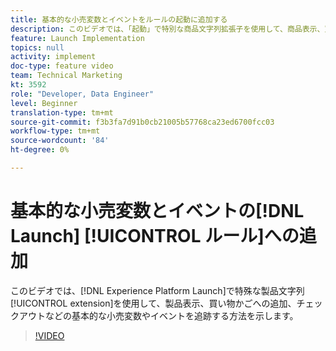 ```yaml
---
title: 基本的な小売変数とイベントをルールの起動に追加する
description: このビデオでは、「起動」で特別な商品文字列拡張子を使用して、商品表示、買い物かごへの追加、チェックアウトなどの基本的な小売変数やイベントを追跡する方法を示します。
feature: Launch Implementation
topics: null
activity: implement
doc-type: feature video
team: Technical Marketing
kt: 3592
role: "Developer, Data Engineer"
level: Beginner
translation-type: tm+mt
source-git-commit: f3b3fa7d91b0cb21005b57768ca23ed6700fcc03
workflow-type: tm+mt
source-wordcount: '84'
ht-degree: 0%

---
```



# 基本的な小売変数とイベントの[!DNL Launch] [!UICONTROL ルール]への追加

このビデオでは、[!DNL Experience Platform Launch]で特殊な製品文字列[!UICONTROL extension]を使用して、製品表示、買い物かごへの追加、チェックアウトなどの基本的な小売変数やイベントを追跡する方法を示します。

>[!VIDEO](https://video.tv.adobe.com/v/28763/?quality=12)
